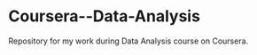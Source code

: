 Coursera--Data-Analysis
=======================

Repository for my work during Data Analysis course on Coursera.
